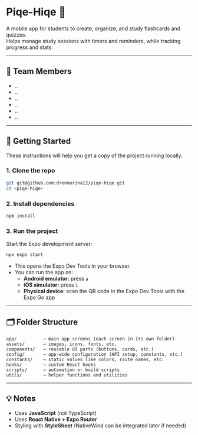 # Piqe-Hiqe 📱

A mobile app for students to create, organize, and study flashcards and quizzes.  
Helps manage study sessions with timers and reminders, while tracking progress and stats.

---

## 👥 Team Members

- ..
- ..
- ..
- ..
- ..
- ..

---

## 🚀 Getting Started

These instructions will help you get a copy of the project running locally.

### 1. Clone the repo

```bash
git git@github.com:drenmorina12/piqe-hiqe.git
cd <piqe-hiqe>
```

### 2. Install dependencies

```bash
npm install
```

### 3. Run the project

Start the Expo development server:

```bash
npx expo start
```

- This opens the Expo Dev Tools in your browser.
- You can run the app on:
  - **Android emulator:** press `a`
  - **iOS simulator:** press `i`
  - **Physical device:** scan the QR code in the Expo Dev Tools with the Expo Go app

---

## 🗂️ Folder Structure

```
app/          → main app screens (each screen in its own folder)
assets/       → images, icons, fonts, etc.
components/   → reusable UI parts (buttons, cards, etc.)
config/       → app-wide configuration (API setup, constants, etc.)
constants/    → static values like colors, route names, etc.
hooks/        → custom React hooks
scripts/      → automation or build scripts
utils/        → helper functions and utilities
```

---

## 💡 Notes

- Uses **JavaScript** (not TypeScript)
- Uses **React Native + Expo Router**
- Styling with **StyleSheet** (NativeWind can be integrated later if needed)
